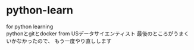 # python-learn
for python learning  
pythonとgitとdocker from USデータサイエンティスト
最後のところがうまくいかなかったので、
もう一度やり直しします

